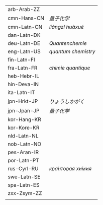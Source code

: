 | | |
|-|-|
| arb-Arab-ZZ |  |
| cmn-Hans-CN | _量子化学_ |
| cmn-Latn-CN | _liàngzǐ huàxué_ |
| dan-Latn-DK |  |
| deu-Latn-DE | _Quantenchemie_ |
| eng-Latn-US | _quantum chemistry_ |
| fin-Latn-FI |  |
| fra-Latn-FR | _chimie quantique_ |
| heb-Hebr-IL |  |
| hin-Deva-IN |  |
| ita-Latn-IT |  |
| jpn-Hrkt-JP | _りょうしかがく_ |
| jpn-Jpan-JP | _量子化学_ |
| kor-Hang-KR |  |
| kor-Kore-KR |  |
| nld-Latn-NL |  |
| nob-Latn-NO |  |
| pes-Aran-IR |  |
| por-Latn-PT |  |
| rus-Cyrl-RU | _ква́нтовая хи́мия_ |
| swe-Latn-SE |  |
| spa-Latn-ES |  |
| zxx-Zsym-ZZ |  |
|  |  |
